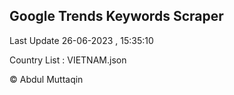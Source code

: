 

## Google Trends Keywords Scraper 
 
Last Update 26-06-2023 , 15:35:10

Country List :
VIETNAM.json



© Abdul Muttaqin 
